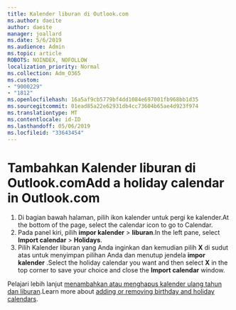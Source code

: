 ```yaml
---
title: Kalender liburan di Outlook.com
ms.author: daeite
author: daeite
manager: joallard
ms.date: 5/6/2019
ms.audience: Admin
ms.topic: article
ROBOTS: NOINDEX, NOFOLLOW
localization_priority: Normal
ms.collection: Adm_O365
ms.custom:
- "9000229"
- "1812"
ms.openlocfilehash: 16a5af9cb5779bf4dd1084e697001fb968bb1d35
ms.sourcegitcommit: 01ead85a22e62931db4cc73604b65ae4d923f974
ms.translationtype: MT
ms.contentlocale: id-ID
ms.lasthandoff: 05/06/2019
ms.locfileid: "33643454"
---
```

# <a name="add-a-holiday-calendar-in-outlookcom"></a><span data-ttu-id="6a8e1-102">Tambahkan Kalender liburan di Outlook.com</span><span class="sxs-lookup"><span data-stu-id="6a8e1-102">Add a holiday calendar in Outlook.com</span></span>

1. <span data-ttu-id="6a8e1-103">Di bagian bawah halaman, pilih ikon kalender untuk pergi ke kalender.</span><span class="sxs-lookup"><span data-stu-id="6a8e1-103">At the bottom of the page, select the calendar icon to go to Calendar.</span></span>
1. <span data-ttu-id="6a8e1-104">Pada panel kiri, pilih **impor kalender** > **liburan**.</span><span class="sxs-lookup"><span data-stu-id="6a8e1-104">In the left pane, select **Import calendar** > **Holidays**.</span></span>
1. <span data-ttu-id="6a8e1-105">Pilih Kalender liburan yang Anda inginkan dan kemudian pilih **X** di sudut atas untuk menyimpan pilihan Anda dan menutup jendela **impor kalender** .</span><span class="sxs-lookup"><span data-stu-id="6a8e1-105">Select the holiday calendar you want and then select **X** in the top corner to save your choice and close the **Import calendar** window.</span></span>

<span data-ttu-id="6a8e1-106">Pelajari lebih lanjut [menambahkan atau menghapus kalender ulang tahun dan liburan](https://support.office.com/article/b8e636da-fda8-413f-940e-68396efa49a6).</span><span class="sxs-lookup"><span data-stu-id="6a8e1-106">Learn more about [adding or removing birthday and holiday calendars](https://support.office.com/article/b8e636da-fda8-413f-940e-68396efa49a6).</span></span>